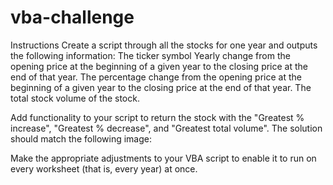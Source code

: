 # vba-challenge

Instructions
  Create a script through all the stocks for one year and outputs the following information:
    The ticker symbol
    Yearly change from the opening price at the beginning of a given year to the closing price at the end of that year.
    The percentage change from the opening price at the beginning of a given year to the closing price at the end of
    that year.
    The total stock volume of the stock. 
    
  Add functionality to your script to return the stock with the "Greatest % increase", "Greatest % decrease", and
    "Greatest total volume". The solution should match the following image:

Make the appropriate adjustments to your VBA script to enable it to run on every worksheet (that is, every year) at
    once.
